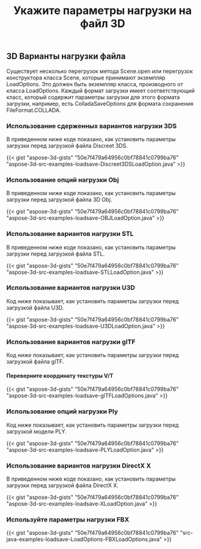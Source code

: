 ﻿---
title: Укажите параметры нагрузки на файл 3D
type: docs
weight: 10
url: /ru/java/specify-3d-file-load-options/
description: Существует несколько перегрузок метода Scene.open или перегрузок конструктора класса Scene, которые принимают экземпляр LoadOptions.
---
## **3D Варианты нагрузки файла**
Существует несколько перегрузок метода Scene.open или перегрузок конструктора класса Scene, которые принимают экземпляр LoadOptions. Это должен быть экземпляр класса, производного от класса LoadOptions. Каждый формат загрузки имеет соответствующий класс, который содержит параметры загрузки для этого формата загрузки, например, есть ColladaSaveOptions для формата сохранения FileFormat.COLLADA.
### **Использование сдерженных вариантов нагрузки 3DS**
В приведенном ниже коде показано, как установить параметры загрузки перед загрузкой файла Discreet 3DS.

{{< gist "aspose-3d-gists" "50e7f479a64956c0bf78841c0799ba76" "aspose-3d-src-examples-loadsave-Discreet3DSLoadOption.java" >}}
### **Использование опций нагрузки Obj**
В приведенном ниже коде показано, как установить параметры загрузки перед загрузкой файла 3D Obj.

{{< gist "aspose-3d-gists" "50e7f479a64956c0bf78841c0799ba76" "aspose-3d-src-examples-loadsave-OBJLoadOption.java" >}}
### **Использование вариантов нагрузки STL**
В приведенном ниже коде показано, как установить параметры загрузки перед загрузкой файла STL.

{{< gist "aspose-3d-gists" "50e7f479a64956c0bf78841c0799ba76" "aspose-3d-src-examples-loadsave-STLLoadOption.java" >}}
### **Использование вариантов нагрузки U3D**
Код ниже показывает, как установить параметры загрузки перед загрузкой файла U3D.

{{< gist "aspose-3d-gists" "50e7f479a64956c0bf78841c0799ba76" "aspose-3d-src-examples-loadsave-U3DLoadOption.java" >}}
### **Использование вариантов нагрузки glTF**
Код ниже показывает, как установить параметры загрузки перед загрузкой файла glTF.
#### **Переверните координату текстуры V/T**
{{< gist "aspose-3d-gists" "50e7f479a64956c0bf78841c0799ba76" "aspose-3d-src-examples-loadsave-glTFLoadOptions.java" >}}
### **Использование опций нагрузки Ply**
Код ниже показывает, как установить параметры загрузки перед загрузкой модели PLY.

{{< gist "aspose-3d-gists" "50e7f479a64956c0bf78841c0799ba76" "aspose-3d-src-examples-loadsave-PLYLoadOption.java" >}}
### **Использование вариантов нагрузки DirectX X**
В приведенном ниже коде показано, как установить параметры загрузки перед загрузкой файла DirectX X.

{{< gist "aspose-3d-gists" "50e7f479a64956c0bf78841c0799ba76" "aspose-3d-src-examples-loadsave-XLoadOption.java" >}}
### **Используйте параметры нагрузки FBX**
{{< gist "aspose-3d-gists" "50e7f479a64956c0bf78841c0799ba76" "src-java-examples-loadsave-LoadOptions-FBXLoadOptions.java" >}}
